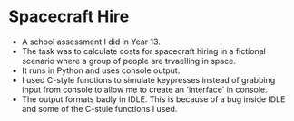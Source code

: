 # Spacecraft Hire

- A school assessment I did in Year 13.
- The task was to calculate costs for spacecraft hiring in a fictional scenario where a group of people are trvaelling in space.
- It runs in Python and uses console output.
- I used C-style functions to simulate keypresses instead of grabbing input from console to allow me to create an 'interface' in console.
- The output formats badly in IDLE. This is because of a bug inside IDLE and some of the C-stule functions I used.
